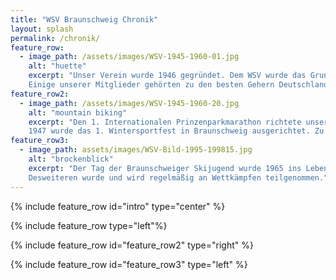 ```yaml
---
title: "WSV Braunschweig Chronik"
layout: splash
permalink: /chronik/
feature_row:
  - image_path: /assets/images/WSV-1945-1960-01.jpg
    alt: "huette"
    excerpt: "Unser Verein wurde 1946 gegründet. Dem WSV wurde das Grundstück nebens Ruine zugesprochen und unsere Vereinsgründer begannen, die Hütte aufzubauen. Auch den folgenden Generation lag diese sehr am Herzen, so haben wir heute ein Vereinshaus, das sich sehen lassen kann.Auch sportlich können wir einiges Vorweisen.
    Einige unserer Mitglieder gehörten zu den besten Gehern Deutschlands. Sie waren Deutscher Mannschaftsmeister und mehrfache Deutsche Juniorenmeister."
feature_row2:
  - image_path: /assets/images/WSV-1945-1960-20.jpg
    alt: "mountain biking"
    excerpt: "Den 1. Internationalen Prinzenparkmarathon richtete unser Verein 1946 aus. Hier nahmen mehrere Hundert Teilnehmern, unteranderem aus Schweden, Dänemark und der Schweiz teil. Die Veranstaltung über 15km Laufen oder 25km Gehen fand 8 Mal statt. 
    1947 wurde das 1. Wintersportfest in Braunschweig ausgerichtet. Zu diesem Zweck wurde eine Sprungschanze am Nussberg errichtet und das erste und einzige Skispringen in Braunschweig durchgeführt. (Leider haben wir von dieser Schanze kein Bild mehr. Wir würden uns sehr freuen, wenn uns jemand eins zusenden könnte.)"
feature_row3:
  - image_path: assets/images/WSV-Bild-1995-199815.jpg
    alt: "brockenblick"
    excerpt: "Der Tag der Braunschweiger Skijugend wurde 1965 ins Leben gerufen. Die Teilnahme war ausschließlich den Braunschweiger Schulen vorbehalten. Nachdem aber 1969 bereits die Marke von 1000 Teilnehmern durchbrochen wurde, mussten wir diese Veranstaltung leider aufgeben. Der Standort Torfhaus hat dies nicht mehr hergegeben.
    Desweiteren wurde und wird regelmäßig an Wettkämpfen teilgenommen."
---
```


{% include feature_row id="intro" type="center" %}

{% include feature_row type="left"%}

{% include feature_row id="feature_row2" type="right" %}

{% include feature_row id="feature_row3" type="left" %}

